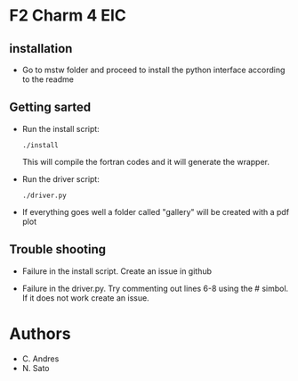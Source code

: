 # F2 Charm 4 EIC

## installation

- Go to mstw folder and proceed to install the python 
  interface according to the readme 


## Getting sarted

- Run the install script: 
  ```
  ./install
  ```
  This will compile the fortran codes 
  and it will generate the wrapper.

- Run the driver script:
  ```
  ./driver.py
  ```

- If everything goes well a folder called "gallery" 
  will be created with a pdf plot

## Trouble shooting

- Failure in the install script. Create an issue 
  in github

- Failure in the driver.py. Try commenting out 
  lines 6-8 using the # simbol. If it does not work 
  create an issue.

# Authors
- C. Andres
- N. Sato




